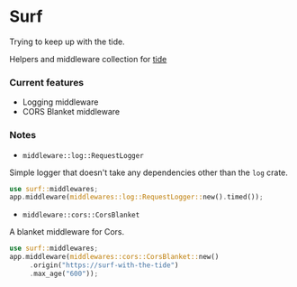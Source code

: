 # Surf

Trying to keep up with the tide.

Helpers and middleware collection for [tide](https://github.com/rustasync/tide)

### Current features

- Logging middleware
- CORS Blanket middleware

### Notes

- `middleware::log::RequestLogger`

Simple logger that doesn't take any dependencies other than the `log` crate.

```rust
use surf::middlewares;
app.middleware(middlewares::log::RequestLogger::new().timed());
```

- `middleware::cors::CorsBlanket`

A blanket middleware for Cors.

```rust
use surf::middlewares;
app.middleware(middlewares::cors::CorsBlanket::new()
     .origin("https://surf-with-the-tide")
     .max_age("600"));
```
